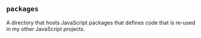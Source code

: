 ## `packages`
A directory that hosts JavaScript packages that defines code that is re-used in my other JavaScript projects.
